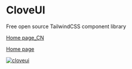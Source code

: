 # CloveUI

Free open source TailwindCSS component library

[Home page_CN](https://www.cloveui.asia/)

[Home page](https://cloveui.vercel.app)

[![cloveui](https://www.cloveui.asia/og.png)](https://cloveui.vercel.app)
